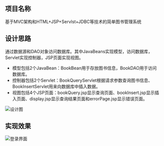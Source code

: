 ## 项目名称
基于MVC架构和HTML+JSP+Servlst+JDBC等技术的简单图书管理系统

## 设计思路
通过数据源和DAO对象访问数据库。其中JavaBeans实现模型，访问数据库，Servlet实现控制器，JSP页面实现视图。
- 模型包括2个JavaBean：BookBean用于存放图书信息，BookDAO用于访问数据库。
- 控制器包括2个Servlet：BookQueryServlet根据请求参数查询图书信息、BookInsertServlet用来向数据库中插入数据。
- 视图包括4个JSP页面：bookQuery.jsp显示查询页面、bookInsert.jsp显示插入页面、display.jsp显示查询结果页面和errorPage.jsp显示错误页面。

![设计图](https://github.com/lin-xibin/The-World-of-Worms/blob/dab46b6546299969f098efc7d933059216e145cb/readme_image/2.jpg)

## 实现效果

![登录界面](https://github.com/lin-xibin/The-World-of-Worms/blob/dab46b6546299969f098efc7d933059216e145cb/readme_image/1.jpg)
